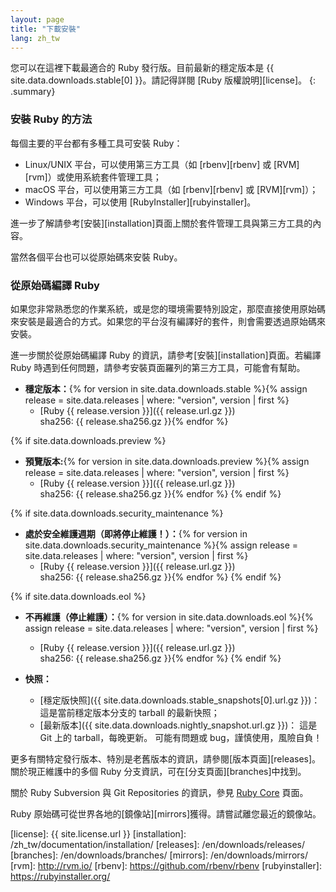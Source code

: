 ```yaml
---
layout: page
title: "下載安裝"
lang: zh_tw
---
```


您可以在這裡下載最適合的 Ruby 發行版。目前最新的穩定版本是
{{ site.data.downloads.stable[0] }}。請記得詳閱 [Ruby 版權說明][license]。
{: .summary}

### 安裝 Ruby 的方法

每個主要的平台都有多種工具可安裝 Ruby：

* Linux/UNIX 平台，可以使用第三方工具（如 [rbenv][rbenv] 或 [RVM][rvm]）或使用系統套件管理工具；
* macOS 平台，可以使用第三方工具（如 [rbenv][rbenv] 或 [RVM][rvm]）；
* Windows 平台，可以使用 [RubyInstaller][rubyinstaller]。

進一步了解請參考[安裝][installation]頁面上關於套件管理工具與第三方工具的內容。

當然各個平台也可以從原始碼來安裝 Ruby。

### 從原始碼編譯 Ruby

如果您非常熟悉您的作業系統，或是您的環境需要特別設定，那麼直接使用原始碼來安裝是最適合的方式。如果您的平台沒有編譯好的套件，則會需要透過原始碼來安裝。

進一步關於從原始碼編譯 Ruby 的資訊，請參考[安裝][installation]頁面。若編譯 Ruby 時遇到任何問題，請參考安裝頁面羅列的第三方工具，可能會有幫助。

* **穩定版本：**{% for version in site.data.downloads.stable %}{% assign release = site.data.releases | where: "version", version | first %}
  * [Ruby {{ release.version }}]({{ release.url.gz }})<br>
    sha256: {{ release.sha256.gz }}{% endfor %}

{% if site.data.downloads.preview %}
* **預覽版本:**{% for version in site.data.downloads.preview %}{% assign release = site.data.releases | where: "version", version | first %}
  * [Ruby {{ release.version }}]({{ release.url.gz }})<br>
    sha256: {{ release.sha256.gz }}{% endfor %}
{% endif %}

{% if site.data.downloads.security_maintenance %}
* **處於安全維護週期（即將停止維護！）：**{% for version in site.data.downloads.security_maintenance %}{% assign release = site.data.releases | where: "version", version | first %}
  * [Ruby {{ release.version }}]({{ release.url.gz }})<br>
    sha256: {{ release.sha256.gz }}{% endfor %}
{% endif %}

{% if site.data.downloads.eol %}
* **不再維護（停止維護）：**{% for version in site.data.downloads.eol %}{% assign release = site.data.releases | where: "version", version | first %}
  * [Ruby {{ release.version }}]({{ release.url.gz }})<br>
    sha256: {{ release.sha256.gz }}{% endfor %}
{% endif %}

* **快照：**
  * [穩定版快照]({{ site.data.downloads.stable_snapshots[0].url.gz }})：
    這是當前穩定版本分支的 tarball 的最新快照；
  * [最新版本]({{ site.data.downloads.nightly_snapshot.url.gz }})：
    這是 Git 上的 tarball，每晚更新。
    可能有問題或 bug，謹慎使用，風險自負！

更多有關特定發行版本、特別是老舊版本的資訊，請參閱[版本頁面][releases]。
關於現正維護中的多個 Ruby 分支資訊，可在[分支頁面][branches]中找到。

關於 Ruby Subversion 與 Git Repositories 的資訊，參見 [Ruby Core](/en/community/ruby-core/) 頁面。

Ruby 原始碼可從世界各地的[鏡像站][mirrors]獲得。請嘗試離您最近的鏡像站。



[license]: {{ site.license.url }}
[installation]: /zh_tw/documentation/installation/
[releases]: /en/downloads/releases/
[branches]: /en/downloads/branches/
[mirrors]: /en/downloads/mirrors/
[rvm]: http://rvm.io/
[rbenv]: https://github.com/rbenv/rbenv
[rubyinstaller]: https://rubyinstaller.org/
